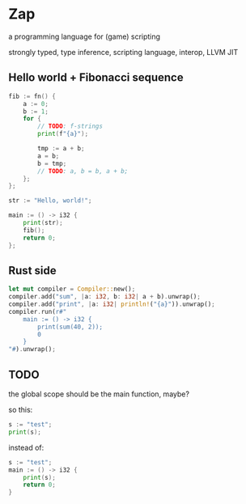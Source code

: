 # Zap

a programming language for (game) scripting

strongly typed, type inference, scripting language, interop, LLVM JIT

## Hello world + Fibonacci sequence

```go
fib := fn() {
    a := 0;
    b := 1;
    for {
        // TODO: f-strings
        print(f"{a}");

        tmp := a + b;
        a = b;
        b = tmp;
        // TODO: a, b = b, a + b;
    };
};

str := "Hello, world!";

main := () -> i32 {
    print(str);
    fib();
    return 0;
};
```

## Rust side

```rust
let mut compiler = Compiler::new();
compiler.add("sum", |a: i32, b: i32| a + b).unwrap();
compiler.add("print", |a: i32| println!("{a}")).unwrap();
compiler.run(r#"
    main := () -> i32 {
        print(sum(40, 2));
        0
    }
"#).unwrap();

```

## TODO

the global scope should be the main function, maybe?

so this:
```go
s := "test";
print(s);
```

instead of:
```go
s := "test";
main := () -> i32 {
    print(s);
    return 0;
}
```
